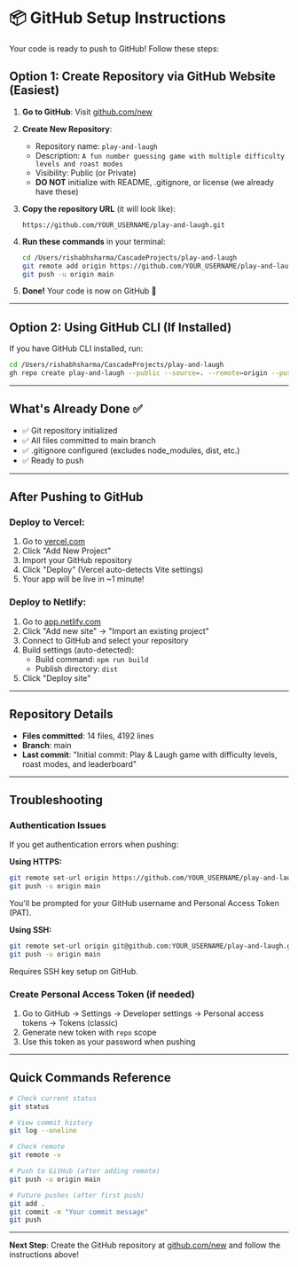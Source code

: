 # 📦 GitHub Setup Instructions

Your code is ready to push to GitHub! Follow these steps:

## Option 1: Create Repository via GitHub Website (Easiest)

1. **Go to GitHub**: Visit [github.com/new](https://github.com/new)

2. **Create New Repository**:
   - Repository name: `play-and-laugh`
   - Description: `A fun number guessing game with multiple difficulty levels and roast modes`
   - Visibility: Public (or Private)
   - **DO NOT** initialize with README, .gitignore, or license (we already have these)

3. **Copy the repository URL** (it will look like):
   ```
   https://github.com/YOUR_USERNAME/play-and-laugh.git
   ```

4. **Run these commands** in your terminal:
   ```bash
   cd /Users/rishabhsharma/CascadeProjects/play-and-laugh
   git remote add origin https://github.com/YOUR_USERNAME/play-and-laugh.git
   git push -u origin main
   ```

5. **Done!** Your code is now on GitHub 🎉

---

## Option 2: Using GitHub CLI (If Installed)

If you have GitHub CLI installed, run:

```bash
cd /Users/rishabhsharma/CascadeProjects/play-and-laugh
gh repo create play-and-laugh --public --source=. --remote=origin --push
```

---

## What's Already Done ✅

- ✅ Git repository initialized
- ✅ All files committed to main branch
- ✅ .gitignore configured (excludes node_modules, dist, etc.)
- ✅ Ready to push

---

## After Pushing to GitHub

### Deploy to Vercel:
1. Go to [vercel.com](https://vercel.com)
2. Click "Add New Project"
3. Import your GitHub repository
4. Click "Deploy" (Vercel auto-detects Vite settings)
5. Your app will be live in ~1 minute!

### Deploy to Netlify:
1. Go to [app.netlify.com](https://app.netlify.com)
2. Click "Add new site" → "Import an existing project"
3. Connect to GitHub and select your repository
4. Build settings (auto-detected):
   - Build command: `npm run build`
   - Publish directory: `dist`
5. Click "Deploy site"

---

## Repository Details

- **Files committed**: 14 files, 4192 lines
- **Branch**: main
- **Last commit**: "Initial commit: Play & Laugh game with difficulty levels, roast modes, and leaderboard"

---

## Troubleshooting

### Authentication Issues
If you get authentication errors when pushing:

**Using HTTPS:**
```bash
git remote set-url origin https://github.com/YOUR_USERNAME/play-and-laugh.git
git push -u origin main
```
You'll be prompted for your GitHub username and Personal Access Token (PAT).

**Using SSH:**
```bash
git remote set-url origin git@github.com:YOUR_USERNAME/play-and-laugh.git
git push -u origin main
```
Requires SSH key setup on GitHub.

### Create Personal Access Token (if needed)
1. Go to GitHub → Settings → Developer settings → Personal access tokens → Tokens (classic)
2. Generate new token with `repo` scope
3. Use this token as your password when pushing

---

## Quick Commands Reference

```bash
# Check current status
git status

# View commit history
git log --oneline

# Check remote
git remote -v

# Push to GitHub (after adding remote)
git push -u origin main

# Future pushes (after first push)
git add .
git commit -m "Your commit message"
git push
```

---

**Next Step**: Create the GitHub repository at [github.com/new](https://github.com/new) and follow the instructions above!
